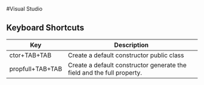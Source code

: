 #Visual Studio 

## Keyboard Shortcuts  
Key | Description
--------- | -------------
ctor+TAB+TAB | Create a default constructor public class
propfull+TAB+TAB | Create a default constructor generate the field and the full property.
